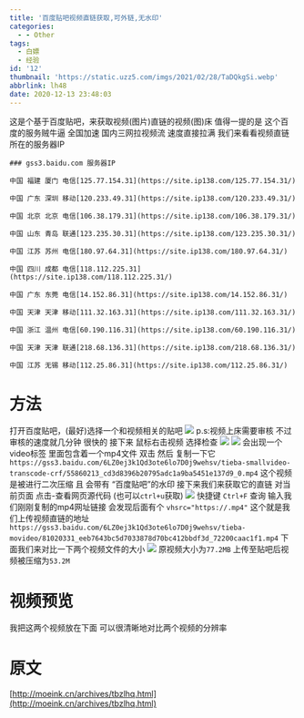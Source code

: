 ```yaml
---
title: '百度贴吧视频直链获取,可外链,无水印'
categories:
  - - Other
tags:
  - 白嫖
  - 经验
id: '12'
thumbnail: 'https://static.uzz5.com/imgs/2021/02/28/TaDQkgSi.webp'
abbrlink: lh48
date: 2020-12-13 23:48:03
---
```



这是个基于百度贴吧，来获取视频(图片)直链的视频(图)床 值得一提的是 这个百度的服务贼牛逼 全国加速 国内三网拉视频流 速度直接拉满 我们来看看视频直链所在的服务器IP

```
### gss3.baidu.com 服务器IP

中国 福建 厦门 电信[125.77.154.31](https://site.ip138.com/125.77.154.31/)

中国 广东 深圳 移动[120.233.49.31](https://site.ip138.com/120.233.49.31/)

中国 北京 北京 电信[106.38.179.31](https://site.ip138.com/106.38.179.31/)

中国 山东 青岛 联通[123.235.30.31](https://site.ip138.com/123.235.30.31/)

中国 江苏 苏州 电信[180.97.64.31](https://site.ip138.com/180.97.64.31/)

中国 四川 成都 电信[118.112.225.31](https://site.ip138.com/118.112.225.31/)

中国 广东 东莞 电信[14.152.86.31](https://site.ip138.com/14.152.86.31/)

中国 天津 天津 移动[111.32.163.31](https://site.ip138.com/111.32.163.31/)

中国 浙江 温州 电信[60.190.116.31](https://site.ip138.com/60.190.116.31/)

中国 天津 天津 联通[218.68.136.31](https://site.ip138.com/218.68.136.31/)

中国 江苏 无锡 移动[112.25.86.31](https://site.ip138.com/112.25.86.31/)
```

# 方法

打开百度贴吧，(最好)选择一个和视频相关的贴吧 ![](https://static.uzz5.com/imgs/2021/02/28/z9PH03IR.webp) p.s:视频上床需要审核 不过审核的速度就几分钟 很快的 接下来 鼠标右击视频 选择检查 ![](https://static.uzz5.com/imgs/2021/02/28/1UyeVDCQ.webp) ![](https://static.uzz5.com/imgs/2021/02/28/4bcAys9h.webp) 会出现一个video标签 里面包含着一个mp4文件 双击 然后 复制一下它 `https://gss3.baidu.com/6LZ0ej3k1Qd3ote6lo7D0j9wehsv/tieba-smallvideo-transcode-crf/55860213_cd3d8396b20795adc1a9ba5451e137d9_0.mp4` 这个视频是被进行二次压缩 且 会带有 “百度贴吧”的水印 接下来我们来获取它的直链 对当前页面 点击-查看网页源代码 (也可以`ctrl+u`获取) ![](https://static.uzz5.com/imgs/2021/02/28/8nYLMGn0.webp) 快捷键 `Ctrl+F` 查询 输入我们刚刚复制的mp4网址链接 会发现后面有个 `vhsrc="https://.mp4"` 这个就是我们上传视频直链的地址 `https://gss3.baidu.com/6LZ0ej3k1Qd3ote6lo7D0j9wehsv/tieba-movideo/81020331_eeb7643bc5d7033878d70bc412bbdf3d_72200caac1f1.mp4` 下面我们来对比一下两个视频文件的大小 ![](https://static.uzz5.com/imgs/2021/02/28/csxkQEEk.webp) 原视频大小为`77.2MB` 上传至贴吧后视频被压缩为`53.2M`

# 视频预览

我把这两个视频放在下面 可以很清晰地对比两个视频的分辨率

# 原文

[http://moeink.cn/archives/tbzlhq.html](http://moeink.cn/archives/tbzlhq.html)